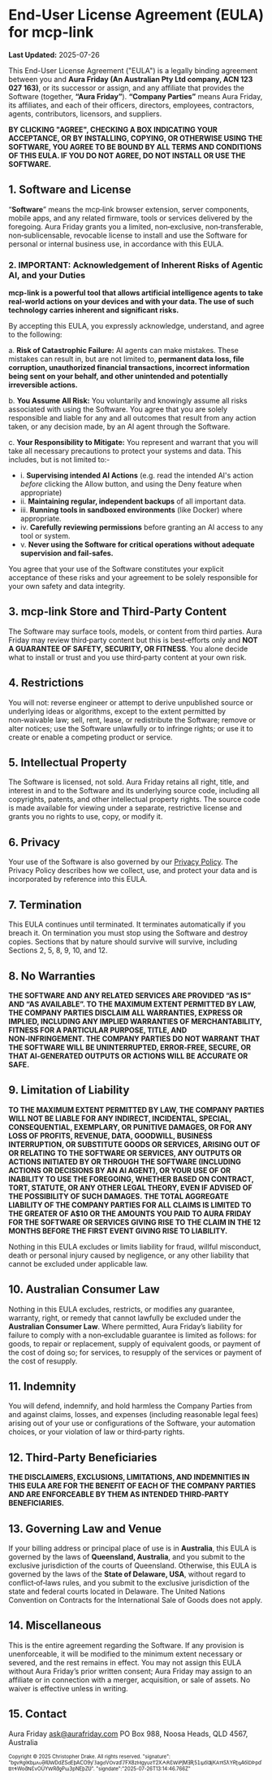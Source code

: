 # End-User License Agreement (EULA) for mcp-link

**Last Updated:** 2025-07-26

This End-User License Agreement ("EULA") is a legally binding agreement between you and **Aura Friday (An Australian Pty Ltd company, ACN 123 027 163)**, or its successor or assign, and any affiliate that provides the Software (together, **“Aura Friday”**). **“Company Parties”** means Aura Friday, its affiliates, and each of their officers, directors, employees, contractors, agents, contributors, licensors, and suppliers.

**BY CLICKING "AGREE", CHECKING A BOX INDICATING YOUR ACCEPTANCE, OR BY INSTALLING, COPYING, OR OTHERWISE USING THE SOFTWARE, YOU AGREE TO BE BOUND BY ALL TERMS AND CONDITIONS OF THIS EULA. IF YOU DO NOT AGREE, DO NOT INSTALL OR USE THE SOFTWARE.**

## 1. Software and License

“**Software**” means the mcp‑link browser extension, server components, mobile apps, and any related firmware, tools or services delivered by the foregoing. Aura Friday grants you a limited, non‑exclusive, non‑transferable, non‑sublicensable, revocable license to install and use the Software for personal or internal business use, in accordance with this EULA.

### 2. IMPORTANT: Acknowledgement of Inherent Risks of Agentic AI, and your Duties

**mcp-link is a powerful tool that allows artificial intelligence agents to take real-world actions on your devices and with your data. The use of such technology carries inherent and significant risks.**

By accepting this EULA, you expressly acknowledge, understand, and agree to the following:

a. **Risk of Catastrophic Failure:** AI agents can make mistakes. These mistakes can result in, but are not limited to, **permanent data loss, file corruption, unauthorized financial transactions, incorrect information being sent on your behalf, and other unintended and potentially irreversible actions.**

b. **You Assume All Risk:** You voluntarily and knowingly assume all risks associated with using the Software. You agree that you are solely responsible and liable for any and all outcomes that result from any action taken, or any decision made, by an AI agent through the Software.

c. **Your Responsibility to Mitigate:** You represent and warrant that you will take all necessary precautions to protect your systems and data. This includes, but is not limited to:-
  - i. **Supervising intended AI Actions** (e.g. read the intended AI's action *before* clicking the Allow button, and using the Deny feature when appropriate)
  - ii.  **Maintaining regular, independent backups** of all important data.
  - iii. **Running tools in sandboxed environments** (like Docker) where appropriate.
  - iv. **Carefully reviewing permissions** before granting an AI access to any tool or system.
  - v. **Never using the Software for critical operations without adequate supervision and fail-safes.**

You agree that your use of the Software constitutes your explicit acceptance of these risks and your agreement to be solely responsible for your own safety and data integrity.

## 3. mcp‑link Store and Third‑Party Content

The Software may surface tools, models, or content from third parties.
Aura Friday may review third‑party content but this is best‑efforts only and **NOT A GUARANTEE OF SAFETY, SECURITY, OR FITNESS**. You alone decide what to install or trust and you use third‑party content at your own risk.

## 4. Restrictions

You will not: reverse engineer or attempt to derive unpublished source or underlying ideas or algorithms, except to the extent permitted by non‑waivable law; sell, rent, lease, or redistribute the Software; remove or alter notices; use the Software unlawfully or to infringe rights; or use it to create or enable a competing product or service.

## 5. Intellectual Property

The Software is licensed, not sold. Aura Friday retains all right, title, and interest in and to the Software and its underlying source code, including all copyrights, patents, and other intellectual property rights. The source code is made available for viewing under a separate, restrictive license and grants you no rights to use, copy, or modify it.

## 6. Privacy

Your use of the Software is also governed by our [Privacy Policy](PRIVACY.md). The Privacy Policy describes how we collect, use, and protect your data and is incorporated by reference into this EULA.

## 7. Termination

This EULA continues until terminated. It terminates automatically if you breach it. On termination you must stop using the Software and destroy copies. Sections that by nature should survive will survive, including Sections 2, 5, 8, 9, 10, and 12.

## 8. No Warranties

**THE SOFTWARE AND ANY RELATED SERVICES ARE PROVIDED “AS IS” AND “AS AVAILABLE”. TO THE MAXIMUM EXTENT PERMITTED BY LAW, THE COMPANY PARTIES DISCLAIM ALL WARRANTIES, EXPRESS OR IMPLIED, INCLUDING ANY IMPLIED WARRANTIES OF MERCHANTABILITY, FITNESS FOR A PARTICULAR PURPOSE, TITLE, AND NON‑INFRINGEMENT. THE COMPANY PARTIES DO NOT WARRANT THAT THE SOFTWARE WILL BE UNINTERRUPTED, ERROR‑FREE, SECURE, OR THAT AI‑GENERATED OUTPUTS OR ACTIONS WILL BE ACCURATE OR SAFE.**

## 9. Limitation of Liability

**TO THE MAXIMUM EXTENT PERMITTED BY LAW, THE COMPANY PARTIES WILL NOT BE LIABLE FOR ANY INDIRECT, INCIDENTAL, SPECIAL, CONSEQUENTIAL, EXEMPLARY, OR PUNITIVE DAMAGES, OR FOR ANY LOSS OF PROFITS, REVENUE, DATA, GOODWILL, BUSINESS INTERRUPTION, OR SUBSTITUTE GOODS OR SERVICES, ARISING OUT OF OR RELATING TO THE SOFTWARE OR SERVICES, ANY OUTPUTS OR ACTIONS INITIATED BY OR THROUGH THE SOFTWARE (INCLUDING ACTIONS OR DECISIONS BY AN AI AGENT), OR YOUR USE OF OR INABILITY TO USE THE FOREGOING, WHETHER BASED ON CONTRACT, TORT, STATUTE, OR ANY OTHER LEGAL THEORY, EVEN IF ADVISED OF THE POSSIBILITY OF SUCH DAMAGES.**
**THE TOTAL AGGREGATE LIABILITY OF THE COMPANY PARTIES FOR ALL CLAIMS IS LIMITED TO THE GREATER OF A$10 OR THE AMOUNTS YOU PAID TO AURA FRIDAY FOR THE SOFTWARE OR SERVICES GIVING RISE TO THE CLAIM IN THE 12 MONTHS BEFORE THE FIRST EVENT GIVING RISE TO LIABILITY.**

Nothing in this EULA excludes or limits liability for fraud, willful misconduct, death or personal injury caused by negligence, or any other liability that cannot be excluded under applicable law.

## 10. Australian Consumer Law

Nothing in this EULA excludes, restricts, or modifies any guarantee, warranty, right, or remedy that cannot lawfully be excluded under the **Australian Consumer Law**. Where permitted, Aura Friday’s liability for failure to comply with a non‑excludable guarantee is limited as follows:
for goods, to repair or replacement, supply of equivalent goods, or payment of the cost of doing so; for services, to resupply of the services or payment of the cost of resupply.

## 11. Indemnity

You will defend, indemnify, and hold harmless the Company Parties from and against claims, losses, and expenses (including reasonable legal fees) arising out of your use or configurations of the Software, your automation choices, or your violation of law or third‑party rights.

## 12. Third‑Party Beneficiaries

**THE DISCLAIMERS, EXCLUSIONS, LIMITATIONS, AND INDEMNITIES IN THIS EULA ARE FOR THE BENEFIT OF EACH OF THE COMPANY PARTIES AND ARE ENFORCEABLE BY THEM AS INTENDED THIRD‑PARTY BENEFICIARIES.**

## 13. Governing Law and Venue

If your billing address or principal place of use is in **Australia**, this EULA is governed by the laws of **Queensland, Australia**, and you submit to the exclusive jurisdiction of the courts of Queensland. Otherwise, this EULA is governed by the laws of the **State of Delaware, USA**, without regard to conflict‑of‑laws rules, and you submit to the exclusive jurisdiction of the state and federal courts located in Delaware. The United Nations Convention on Contracts for the International Sale of Goods does not apply.

## 14. Miscellaneous

This is the entire agreement regarding the Software. If any provision is unenforceable, it will be modified to the minimum extent necessary or severed, and the rest remains in effect. You may not assign this EULA without Aura Friday’s prior written consent; Aura Friday may assign to an affiliate or in connection with a merger, acquisition, or sale of assets. No waiver is effective unless in writing.

## 15. Contact

Aura Friday
[ask@aurafriday.com](mailto:ask@aurafriday.com)
PO Box 988, Noosa Heads, QLD 4567, Australia

<small><sup>Copyright © 2025 Christopher Drake. All rights reserved. "signature": "bƍѵꓣƍIꓗbµʌᴜƏIƲꓪⅮdƵSԁEþAᑕՕ9ƴ𝟛aɡԁVꓳѵƶď𝟟FX8zⲘgyυƨꓔ2XᗅꓣƐꓪiꓑĵМƎƦ5𝟣ıµбƖ𝟑jКꓮᴛŧSƛΥɌʈԛ𝘈бīꓓÞрďᏴτᏎWoƌꓠƐνOŪҮꓪRƌƍPɯ𝟥рΝΕþZƲ". "signdate":"2025-07-26T13:14:46.766Z" </sup></small>
